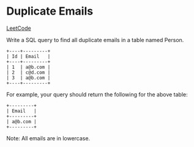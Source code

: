 # Duplicate Emails
[LeetCode](https://leetcode.com/problems/duplicate-emails/description/)

Write a SQL query to find all duplicate emails in a table named Person.
```
+----+---------+
| Id | Email   |
+----+---------+
| 1  | a@b.com |
| 2  | c@d.com |
| 3  | a@b.com |
+----+---------+
```

For example, your query should return the following for the above table:
```
+---------+
| Email   |
+---------+
| a@b.com |
+---------+
```

Note: All emails are in lowercase.
